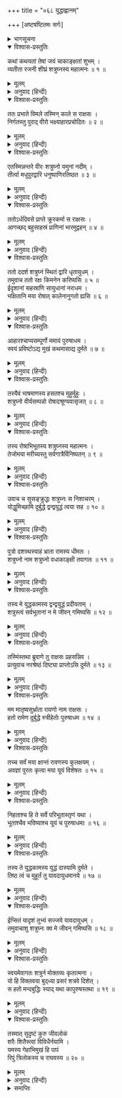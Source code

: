 +++
title = "०६८ युद्धाह्वानम्"

+++
[अष्टषष्टितमः सर्गः]



<details><summary>भागसूचना</summary>

68. लवणासुरका आहारके लिये निकलना, शत्रुघ्नका मधुपुरीके द्वारपर डट जाना और लौटे हुए लवणासुरके साथ उनकी रोषभरी बातचीत
</details>

<details open><summary>विश्वास-प्रस्तुतिः</summary>

कथां कथयतां तेषां जयं चाकाङ्क्षतां शुभम् ।  
व्यतीता रजनी शीघ्रं शत्रुघ्नस्य महात्मनः ॥ १ ॥
</details>

<details><summary>मूलम्</summary>

कथां कथयतां तेषां जयं चाकाङ्क्षतां शुभम् ।  
व्यतीता रजनी शीघ्रं शत्रुघ्नस्य महात्मनः ॥ १ ॥
</details>

<details><summary>अनुवाद (हिन्दी)</summary>

इस प्रकार कथा कहते और शुभ विजयकी आकांक्षा रखते हुए उन मुनियोंकी बातें सुनते-सुनते महात्मा शत्रुघ्नकी वह रात बात-की-बातमें बीत गयी ॥ १ ॥
</details>

<details open><summary>विश्वास-प्रस्तुतिः</summary>

ततः प्रभाते विमले तस्मिन् काले स राक्षसः ।  
निर्गतस्तु पुराद् वीरो भक्ष्याहारप्रचोदितः ॥ २ ॥
</details>

<details><summary>मूलम्</summary>

ततः प्रभाते विमले तस्मिन् काले स राक्षसः ।  
निर्गतस्तु पुराद् वीरो भक्ष्याहारप्रचोदितः ॥ २ ॥
</details>

<details><summary>अनुवाद (हिन्दी)</summary>

तदनन्तर निर्मल प्रभातकाल होनेपर भक्ष्य पदार्थ एवं भोजनके संग्रहकी इच्छासे प्रेरित हो वह वीर राक्षस अपने नगरसे बाहर निकला ॥ २ ॥
</details>

<details open><summary>विश्वास-प्रस्तुतिः</summary>

एतस्मिन्नन्तरे वीरः शत्रुघ्नो यमुनां नदीम् ।  
तीर्त्वा मधुपुरद्वारि धनुष्पाणिरतिष्ठत ॥ ३ ॥
</details>

<details><summary>मूलम्</summary>

एतस्मिन्नन्तरे वीरः शत्रुघ्नो यमुनां नदीम् ।  
तीर्त्वा मधुपुरद्वारि धनुष्पाणिरतिष्ठत ॥ ३ ॥
</details>

<details><summary>अनुवाद (हिन्दी)</summary>

इसी बीचमें वीर शत्रुघ्न यमुना नदीको पार करके हाथमें धनुष लिये मधुपुरीके द्वारपर खड़े हो गये ॥ ३ ॥
</details>

<details open><summary>विश्वास-प्रस्तुतिः</summary>

ततोऽर्धदिवसे प्राप्ते क्रूरकर्मा स राक्षसः ।  
आगच्छद् बहुसाहस्रं प्राणिनां भारमुद्वहन् ॥ ४ ॥
</details>

<details><summary>मूलम्</summary>

ततोऽर्धदिवसे प्राप्ते क्रूरकर्मा स राक्षसः ।  
आगच्छद् बहुसाहस्रं प्राणिनां भारमुद्वहन् ॥ ४ ॥
</details>

<details><summary>अनुवाद (हिन्दी)</summary>

तत्पश्चात् मध्याह्न होनेपर वह क्रूरकर्मा राक्षस हजारों प्राणियोंका बोझा लिये वहाँ आया ॥ ४ ॥
</details>

<details open><summary>विश्वास-प्रस्तुतिः</summary>

ततो ददर्श शत्रुघ्नं स्थितं द्वारि धृतायुधम् ।  
तमुवाच ततो रक्षः किमनेन करिष्यसि ॥ ५ ॥  
ईदृशानां सहस्राणि सायुधानां नराधम ।  
भक्षितानि मया रोषात् कालेनानुगतो ह्यसि ॥ ६ ॥
</details>

<details><summary>मूलम्</summary>

ततो ददर्श शत्रुघ्नं स्थितं द्वारि धृतायुधम् ।  
तमुवाच ततो रक्षः किमनेन करिष्यसि ॥ ५ ॥  
ईदृशानां सहस्राणि सायुधानां नराधम ।  
भक्षितानि मया रोषात् कालेनानुगतो ह्यसि ॥ ६ ॥
</details>

<details><summary>अनुवाद (हिन्दी)</summary>

उस समय उसने शत्रुघ्नको अस्त्र-शस्त्र लिये द्वारपर खड़ा देखा । देखकर वह राक्षस उनसे बोला—‘नराधम! इस हथियारसे तू मेरा क्या कर लेगा । तेरे-जैसे हजारों अस्त्र-शस्त्रधारी मनुष्योंको मैं रोषपूर्वक खा चुका हूँ । जान पड़ता है काल तेरे सिरपर नाच रहा है ॥ ५-६ ॥
</details>

<details open><summary>विश्वास-प्रस्तुतिः</summary>

आहारश्चाप्यसम्पूर्णो ममायं पुरुषाधम ।  
स्वयं प्रविष्टोऽद्य मुखं कथमासाद्य दुर्मते ॥ ७ ॥
</details>

<details><summary>मूलम्</summary>

आहारश्चाप्यसम्पूर्णो ममायं पुरुषाधम ।  
स्वयं प्रविष्टोऽद्य मुखं कथमासाद्य दुर्मते ॥ ७ ॥
</details>

<details><summary>अनुवाद (हिन्दी)</summary>

‘पुरुषाधम! आजका यह मेरा आहार भी पूरा नहीं है । दुर्मते! तू स्वयं ही मेरे मुँहमें कैसे आ पड़ा?’ ॥ ७ ॥
</details>

<details open><summary>विश्वास-प्रस्तुतिः</summary>

तस्यैवं भाषमाणस्य हसतश्च मुहुर्मुहुः ।  
शत्रुघ्नो वीर्यसम्पन्नो रोषादश्रूण्यवासृजत् ॥ ८ ॥
</details>

<details><summary>मूलम्</summary>

तस्यैवं भाषमाणस्य हसतश्च मुहुर्मुहुः ।  
शत्रुघ्नो वीर्यसम्पन्नो रोषादश्रूण्यवासृजत् ॥ ८ ॥
</details>

<details><summary>अनुवाद (हिन्दी)</summary>

वह राक्षस इस प्रकारकी बातें कहता हुआ बारंबार हँस रहा था । यह देख पराक्रमी शत्रुघ्नके नेत्रोंसे रोषके कारण अश्रुपात होने लगा ॥ ८ ॥
</details>

<details open><summary>विश्वास-प्रस्तुतिः</summary>

तस्य रोषाभिभूतस्य शत्रुघ्नस्य महात्मनः ।  
तेजोमया मरीच्यस्तु सर्वगात्रैर्विनिष्पतन् ॥ ९ ॥
</details>

<details><summary>मूलम्</summary>

तस्य रोषाभिभूतस्य शत्रुघ्नस्य महात्मनः ।  
तेजोमया मरीच्यस्तु सर्वगात्रैर्विनिष्पतन् ॥ ९ ॥
</details>

<details><summary>अनुवाद (हिन्दी)</summary>

रोषके वशीभूत हुए महामनस्वी शत्रुघ्नके सभी अङ्गोंसे तेजोमयी किरणें छिटकने लगीं ॥ ९ ॥
</details>

<details open><summary>विश्वास-प्रस्तुतिः</summary>

उवाच च सुसङ्क्रुद्धः शत्रुघ्नः स निशाचरम् ।  
योद्धुमिच्छामि दुर्बुद्धे द्वन्द्वयुद्धं त्वया सह ॥ १० ॥
</details>

<details><summary>मूलम्</summary>

उवाच च सुसङ्क्रुद्धः शत्रुघ्नः स निशाचरम् ।  
योद्धुमिच्छामि दुर्बुद्धे द्वन्द्वयुद्धं त्वया सह ॥ १० ॥
</details>

<details><summary>अनुवाद (हिन्दी)</summary>

उस समय अत्यन्त कुपित हुए शत्रुघ्न उस निशाचरसे बोले—‘दुर्बुद्धे! मैं तेरे साथ द्वन्द्वयुद्ध करना चाहता हूँ ॥ १० ॥
</details>

<details open><summary>विश्वास-प्रस्तुतिः</summary>

पुत्रो दशरथस्याहं भ्राता रामस्य धीमतः ।  
शत्रुघ्नो नाम शत्रुघ्नो वधाकाङ्क्षी तवागतः ॥ ११ ॥
</details>

<details><summary>मूलम्</summary>

पुत्रो दशरथस्याहं भ्राता रामस्य धीमतः ।  
शत्रुघ्नो नाम शत्रुघ्नो वधाकाङ्क्षी तवागतः ॥ ११ ॥
</details>

<details><summary>अनुवाद (हिन्दी)</summary>

‘मैं महाराज दशरथका पुत्र और परम बुद्धिमान् राजा श्रीरामका भाई हूँ । मेरा नाम शत्रुघ्न है और मैं कामसे भी शत्रुघ्न (शत्रुओंका संहार करनेवाला) ही हूँ । इस समय तेरा वध करनेके लिये यहाँ आया हूँ ॥ ११ ॥
</details>

<details open><summary>विश्वास-प्रस्तुतिः</summary>

तस्य मे युद्धकामस्य द्वन्द्वयुद्धं प्रदीयताम् ।  
शत्रुस्त्वं सर्वभूतानां न मे जीवन् गमिष्यसि ॥ १२ ॥
</details>

<details><summary>मूलम्</summary>

तस्य मे युद्धकामस्य द्वन्द्वयुद्धं प्रदीयताम् ।  
शत्रुस्त्वं सर्वभूतानां न मे जीवन् गमिष्यसि ॥ १२ ॥
</details>

<details><summary>अनुवाद (हिन्दी)</summary>

‘मैं युद्ध करना चाहता हूँ । इसलिये तू मुझे द्वन्द्वयुद्धका अवसर दे । तू सम्पूर्ण प्राणियोंका शत्रु है; इसलिये अब मेरे हाथसे जीवित बचकर नहीं जा सकेगा’ ॥ १२ ॥
</details>

<details open><summary>विश्वास-प्रस्तुतिः</summary>

तस्मिंस्तथा ब्रुवाणे तु राक्षसः प्रहसन्निव ।  
प्रत्युवाच नरश्रेष्ठं दिष्ट्या प्राप्तोऽसि दुर्मते ॥ १३ ॥
</details>

<details><summary>मूलम्</summary>

तस्मिंस्तथा ब्रुवाणे तु राक्षसः प्रहसन्निव ।  
प्रत्युवाच नरश्रेष्ठं दिष्ट्या प्राप्तोऽसि दुर्मते ॥ १३ ॥
</details>

<details><summary>अनुवाद (हिन्दी)</summary>

उनके ऐसा कहनेपर वह राक्षस उन नरश्रेष्ठ शत्रुघ्नसे हँसता हुआ-सा बोला—‘दुर्मते! सौभाग्यकी बात है कि आज तू स्वयं ही मुझे मिल गया ॥ १३ ॥
</details>

<details open><summary>विश्वास-प्रस्तुतिः</summary>

मम मातृष्वसुर्भ्राता रावणो नाम राक्षसः ।  
हतो रामेण दुर्बुद्धे स्त्रीहेतोः पुरुषाधम ॥ १४ ॥
</details>

<details><summary>मूलम्</summary>

मम मातृष्वसुर्भ्राता रावणो नाम राक्षसः ।  
हतो रामेण दुर्बुद्धे स्त्रीहेतोः पुरुषाधम ॥ १४ ॥
</details>

<details><summary>अनुवाद (हिन्दी)</summary>

‘खोटी बुद्धिवाले नराधम! रावण नामक राक्षस मेरी मौसी शूर्पणखाका भाई था, जिसे तेरे भाई रामने एक स्त्रीके लिये मार डाला ॥ १४ ॥
</details>

<details open><summary>विश्वास-प्रस्तुतिः</summary>

तच्च सर्वं मया क्षान्तं रावणस्य कुलक्षयम् ।  
अवज्ञां पुरतः कृत्वा मया यूयं विशेषतः ॥ १५ ॥
</details>

<details><summary>मूलम्</summary>

तच्च सर्वं मया क्षान्तं रावणस्य कुलक्षयम् ।  
अवज्ञां पुरतः कृत्वा मया यूयं विशेषतः ॥ १५ ॥
</details>

<details><summary>अनुवाद (हिन्दी)</summary>

‘इतना ही नहीं, उन्होंने रावणके कुलका संहार कर दिया, तथापि मैंने वह सब कुछ सह लिया । तुमलोगोंके द्वारा की गयी अवहेलनाको सामने रखकर—प्रत्यक्ष देखकर भी तुम सबके प्रति मैंने विशेषरूपसे क्षमाभावका परिचय दिया ॥ १५ ॥
</details>

<details open><summary>विश्वास-प्रस्तुतिः</summary>

निहताश्च हि ते सर्वे परिभूतास्तृणं यथा ।  
भूताश्चैव भविष्याश्च यूयं च पुरुषाधमाः ॥ १६ ॥
</details>

<details><summary>मूलम्</summary>

निहताश्च हि ते सर्वे परिभूतास्तृणं यथा ।  
भूताश्चैव भविष्याश्च यूयं च पुरुषाधमाः ॥ १६ ॥
</details>

<details><summary>अनुवाद (हिन्दी)</summary>

‘जो नराधम भूतकालमें मेरा सामना करनेके लिये आये थे, उन सबको मैंने तिनकोंके समान तुच्छ समझकर तिरस्कृत किया और मार डाला । जो भविष्यमें आयेंगे, उनकी भी यही दशा होगी और वर्तमानकालमें आनेवाले तुझ-जैसे नराधम भी मेरे हाथसे मरे हुए ही हैं ॥ १६ ॥
</details>

<details open><summary>विश्वास-प्रस्तुतिः</summary>

तस्य ते युद्धकामस्य युद्धं दास्यामि दुर्मते ।  
तिष्ठ त्वं च मुहूर्तं तु यावदायुधमानये ॥ १७ ॥
</details>

<details><summary>मूलम्</summary>

तस्य ते युद्धकामस्य युद्धं दास्यामि दुर्मते ।  
तिष्ठ त्वं च मुहूर्तं तु यावदायुधमानये ॥ १७ ॥
</details>

<details><summary>अनुवाद (हिन्दी)</summary>

‘दुर्मते! तुझे युद्धकी इच्छा है न? मैं अभी तुझे युद्धका अवसर दूँगा । तू दो घड़ी ठहर जा । तबतक मैं भी अपना अस्त्र ले आता हूँ ॥ १७ ॥
</details>

<details open><summary>विश्वास-प्रस्तुतिः</summary>

ईप्सितं यादृशं तुभ्यं सज्जये यावदायुधम् ।  
तमुवाचाशु शत्रुघ्नः क्व मे जीवन् गमिष्यसि ॥ १८ ॥
</details>

<details><summary>मूलम्</summary>

ईप्सितं यादृशं तुभ्यं सज्जये यावदायुधम् ।  
तमुवाचाशु शत्रुघ्नः क्व मे जीवन् गमिष्यसि ॥ १८ ॥
</details>

<details><summary>अनुवाद (हिन्दी)</summary>

‘तेरे वधके लिये जैसे अस्त्रका होना मुझे अभीष्ट है, वैसे अस्त्रको पहले सुसज्जित कर लूँ; फिर युद्धका अवसर दूँगा ।’ यह सुनकर शत्रुघ्न तुरंत बोल उठे—‘अब तू मेरे हाथसे जीवित बचकर कहाँ जायगा? ॥ १८ ॥
</details>

<details open><summary>विश्वास-प्रस्तुतिः</summary>

स्वयमेवागतः शत्रुर्न मोक्तव्यः कृतात्मना ।  
यो हि विक्लवया बुद‍्ध्या प्रसरं शत्रवे दिशेत् ।  
स हतो मन्दबुद्धिः स्याद् यथा कापुरुषस्तथा ॥ १९ ॥
</details>

<details><summary>मूलम्</summary>

स्वयमेवागतः शत्रुर्न मोक्तव्यः कृतात्मना ।  
यो हि विक्लवया बुद‍्ध्या प्रसरं शत्रवे दिशेत् ।  
स हतो मन्दबुद्धिः स्याद् यथा कापुरुषस्तथा ॥ १९ ॥
</details>

<details><summary>अनुवाद (हिन्दी)</summary>

‘किसी भी बुद्धिमान् पुरुषको अपने सामने आये हुए शत्रुको छोड़ना नहीं चाहिये । जो अपनी घबरायी हुई बुद्धिके कारण शत्रुको निकल जानेका अवसर दे देता है, वह मन्दबुद्धि पुरुष कायरके समान मारा जाता है ॥ १९ ॥
</details>

<details open><summary>विश्वास-प्रस्तुतिः</summary>

तस्मात् सुदृष्टं कुरु जीवलोकं  
शरैः शितैस्त्वां विविधैर्नयामि ।  
यमस्य गेहाभिमुखं हि पापं  
रिपुं त्रिलोकस्य च राघवस्य ॥ २० ॥
</details>

<details><summary>मूलम्</summary>

तस्मात् सुदृष्टं कुरु जीवलोकं  
शरैः शितैस्त्वां विविधैर्नयामि ।  
यमस्य गेहाभिमुखं हि पापं  
रिपुं त्रिलोकस्य च राघवस्य ॥ २० ॥
</details>

<details><summary>अनुवाद (हिन्दी)</summary>

‘अतः राक्षस! अब तू इस जीव-जगत् को अच्छी तरह देख ले । मैं नाना प्रकारके तीखे बाणोंद्वारा तुझ पापीको अभी यमराजके घरकी ओर भेजता हूँ; क्योंकि तू तीनों लोकोंका तथा श्रीरघुनाथजीका भी शत्रु है’ ॥ २० ॥
</details>

<details><summary>समाप्तिः</summary>

इत्यार्षे श्रीमद्रामायणे वाल्मीकीये आदिकाव्ये उत्तरकाण्डेऽष्टषष्टितमः सर्गः ॥ ६८ ॥  
इस प्रकार श्रीवाल्मीकिनिर्मित आर्षरामायण आदिकाव्यके उत्तरकाण्डमें अड़सठवाँ सर्ग पूरा हुआ ॥ ६८ ॥
</details>


